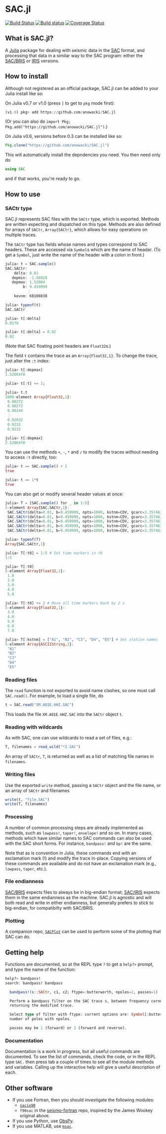 # SAC.jl

[![Build Status](https://img.shields.io/travis/anowacki/SAC.jl.svg?style=flat-square&label=linux)](https://travis-ci.org/anowacki/SAC.jl)
[![Build status](https://img.shields.io/appveyor/ci/AndyNowacki/sac-jl.svg?style=flat-square&label=windows)](https://ci.appveyor.com/project/AndyNowacki/sac-jl/branch/master)
[![Coverage Status](https://coveralls.io/repos/github/anowacki/SAC.jl/badge.svg?branch=master)](https://coveralls.io/github/anowacki/SAC.jl?branch=master)

## What is SAC.jl?
A [Julia](http://julialang.org) package for dealing with seismic data in the
[SAC](http://ds.iris.edu/files/sac-manual/manual/file_format.html) format, and
processing that data in a similar way to the SAC program:
either the [SAC/BRIS](http://www1.gly.bris.ac.uk/~george/sac-bugs.html) or
[IRIS](http://ds.iris.edu/ds/nodes/dmc/software/downloads/sac/) versions.


## How to install
Although not registered as an official package, SAC.jl can be added to your
Julia install like so:

On Julia v0.7 or v1.0 (press `]` to get to `pkg` mode first):

```julia
(v1.0) pkg> add https://github.com/anowacki/SAC.jl
```

(Or you can also do `import Pkg; Pkg.add("https://github.com/anowacki/SAC.jl")`.)

On Julia v0.6, versions before 0.3 can be installed like so:

```julia
Pkg.clone("https://github.com/anowacki/SAC.jl")
```

This will automatically install the depndencies you need.  You then need only do

```julia
using SAC
```

and if that works, you're ready to go.


## How to use
### SACtr type
SAC.jl represents SAC files with the `SACtr` type, which is exported.  Methods
are written expecting and dispatched on this type.  Methods are also defined
for arrays of `SACtr`, `Array{SACtr}`, which allows for easy operations on
multiple traces.

The `SACtr` type has fields whose names and types correspond to SAC headers.
These are accessed via `Symbol`s which are the name of header.  (To get a `Symbol`,
just write the name of the header with a colon in front.)

```julia
julia> t = SAC.sample()
SAC.SACtr:
    delta: 0.01
   depmin: -1.56928
   depmax: 1.52064
        b: 9.459999
		  ⋮
    kevnm: K8108838

julia> typeof(t)
SAC.SACtr

julia> t[:delta]
0.01f0

julia> t[:delta] = 0.02
0.02
```

(Note that SAC floating point headers are `Float32`s.)

The field `t` contains the trace as an `Array{Float32,1}`.  To change the trace,
just alter the `:t` index:

```julia
julia> t[:depmax]
1.52064f0

julia> t[:t] += 1;

julia> t.t
1000-element Array{Float32,1}:
 0.90272
 0.90272
 0.90144
 ⋮      
 0.92832
 0.9232 
 0.9232 

julia> t[:depmax]
2.52064f0
```

You can use the methods `+`, `-`, `*` and `/` to modify the traces without
needing to access `:t` directly, too:

```julia
julia> t == SAC.sample() + 1
true

julia> t == 1*t
true
```

You can also get or modify several header values at once:

```julia
julia> T = [SAC.sample() for _ in 1:5]
5-element Array{SAC.SACtr,1}:
 SAC.SACtr(delta=0.01, b=9.459999, npts=1000, kstnm=CDV, gcarc=3.357463, az=88.14708, baz=271.8529)
 SAC.SACtr(delta=0.01, b=9.459999, npts=1000, kstnm=CDV, gcarc=3.357463, az=88.14708, baz=271.8529)
 SAC.SACtr(delta=0.01, b=9.459999, npts=1000, kstnm=CDV, gcarc=3.357463, az=88.14708, baz=271.8529)
 SAC.SACtr(delta=0.01, b=9.459999, npts=1000, kstnm=CDV, gcarc=3.357463, az=88.14708, baz=271.8529)
 SAC.SACtr(delta=0.01, b=9.459999, npts=1000, kstnm=CDV, gcarc=3.357463, az=88.14708, baz=271.8529)

julia> typeof(T)
Array{SAC.SACtr,1}

julia> T[:t0] = 1:5 # Set time markers in t0
1:5

julia> T[:t0]
5-element Array{Float32,1}:
 1.0
 2.0
 3.0
 4.0
 5.0

julia> T[:t0] += 2 # Move all time markers back by 2 s
5-element Array{Float32,1}:
 3.0
 4.0
 5.0
 6.0
 7.0

julia> T[:kstnm] = ["A1", "B2", "C3", "D4", "E5"] # Set station names
5-element Array{ASCIIString,1}:
 "A1"
 "B2"
 "C3"
 "D4"
 "E5"
```

### Reading files
The `read` function is not exported to avoid name clashes, so one must call
`SAC.read()`.   For example, to load a single file, do

```julia
t = SAC.read("XM.A01E.HHZ.SAC")
```

This loads the file `XM.A01E.HHZ.SAC` into the `SACtr` object `t`.

### Reading with wildcards
As with SAC, one can use wildcards to read a set of files, e.g.:

```julia
T, filenames = read_wild("*Z.SAC")
```

An array of `SACtr`, `T`, is returned as well as a list of matching file names
in `filenames`.

### Writing files
Use the exported `write` method, passing a `SACtr` object and the file name, or
an array of `SACtr` and filenames

```julia
write(t, "file.SAC")
write(T, filenames)
```

### Processing
A number of common processing steps are already implemented as methods, such as
`lowpass!`, `taper!`, `envelope!` and so on.  In many cases, methods which have
similar names to SAC commands can also be used with the SAC short forms.  For
instance, `bandpass!` and `bp!` are the same.

Note that as is convention in Julia, these commands end with an exclamation
mark (!) and modify the trace in-place.  Copying versions of these commands are
available and do not have an exclamation mark (e.g., `lowpass`, `taper`, etc.).

### File endianness
[SAC/BRIS](http://www1.gly.bris.ac.uk/~george/sac-bugs.html) expects files to
always be in big-endian format;
[SAC/IRIS](http://ds.iris.edu/ds/nodes/dmc/software/downloads/sac/) expects them
in the same endianness as the machine.  SAC.jl is agnostic and will both read
and write in either endianness, but generally prefers to stick to big-endian,
for compatibilty with SAC/BRIS.

### Plotting
A companion repo, [`SACPlot`](https://github.com/anowacki/SACPlot.jl)
can be used to perform some of the plotting that SAC can do.


## Getting help
Functions are documented, so at the REPL type `?` to get a `help?>` prompt,
and type the name of the function:

```julia
help?> bandpass!
search: bandpass! bandpass

  bandpass!(s::SACtr, c1, c2; ftype=:butterworth, npoles=2, passes=1) -> s

  Perform a bandpass filter on the SAC trace s, between frequency corners c1 and c2,
  returning the modified trace.

  Select type of filter with ftype: current options are: Symbol[:butterworth]. Set
  number of poles with npoles.

  passes may be 1 (forward) or 2 (forward and reverse).
```

### Documentation
Documentation is a work in progress, but all useful commands are documented.
To see the list of commands, check the code, or in the REPL type `SAC.` then
press tab a couple of times to see all the module methods and variables.
Calling up the interactive help will give a useful description of each.


## Other software

* If you use Fortran, then you should investigate the following modules:
  - [`sacio90`](https://github.com/jwookey/sacio90)
  - `f90sac` in the [seismo-fortran](https://github.com/anowacki/seismo-fortran)
    repo, inspired by the James Wookey original above.
* If you use Python, use [ObsPy](https://github.com/obspy/obspy/wiki).
* If you use MATLAB, use [`msac`](https://github.com/jwookey/msac).
